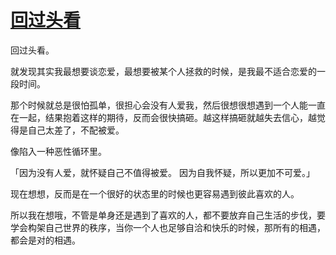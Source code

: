 # [回过头看](https://github.com/platojobs/SFLOG/issues/261)

回过头看。

就发现其实我最想要谈恋爱，最想要被某个人拯救的时候，是我最不适合恋爱的一段时间。

那个时候就总是很怕孤单，很担心会没有人爱我，然后很想很想遇到一个人能一直在一起，结果抱着这样的期待，反而会很快搞砸。越这样搞砸就越失去信心，越觉得是自己太差了，不配被爱。

像陷入一种恶性循环里。

「因为没有人爱，就怀疑自己不值得被爱。
因为自我怀疑，所以更加不可爱。」

现在想想，反而是在一个很好的状态里的时候也更容易遇到彼此喜欢的人。

所以我在想哦，不管是单身还是遇到了喜欢的人，都不要放弃自己生活的步伐，要学会构架自己世界的秩序，当你一个人也足够自洽和快乐的时候，那所有的相遇，都会是对的相遇。